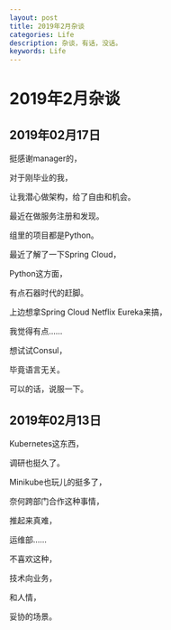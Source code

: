 ```yaml
---
layout: post
title: 2019年2月杂谈
categories: Life
description: 杂谈，有话，没话。
keywords: Life
---
```


# 2019年2月杂谈

## 2019年02月17日

挺感谢manager的，

对于刚毕业的我，

让我潜心做架构，给了自由和机会。





最近在做服务注册和发现。





组里的项目都是Python。





最近了解了一下Spring Cloud，

Python这方面，

有点石器时代的赶脚。





上边想拿Spring Cloud Netflix Eureka来搞，

我觉得有点……





想试试Consul，

毕竟语言无关。





可以的话，说服一下。





## 2019年02月13日

Kubernetes这东西，

调研也挺久了。





Minikube也玩儿的挺多了，

奈何跨部门合作这种事情，

推起来真难，

运维部……





不喜欢这种，

技术向业务，

和人情，

妥协的场景。